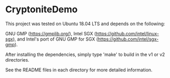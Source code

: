 # CryptoniteDemo

This project was tested on Ubuntu 18.04 LTS and depends on the following:

GNU GMP (https://gmplib.org/), Intel SGX (https://github.com/intel/linux-sgx), and Intel's port of GNU GMP for SGX (https://github.com/intel/sgx-gmp).

After installing the dependencies, simply type 'make' to build in the v1 or v2 directories.

See the README files in each directory for more detailed information.
